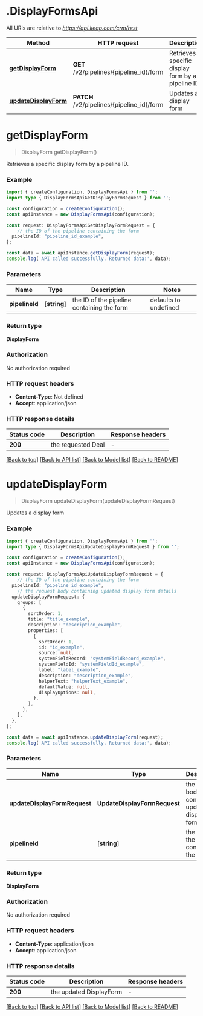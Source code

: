 # .DisplayFormsApi

All URIs are relative to *https://api.keap.com/crm/rest*

Method | HTTP request | Description
------------- | ------------- | -------------
[**getDisplayForm**](DisplayFormsApi.md#getDisplayForm) | **GET** /v2/pipelines/{pipeline_id}/form | Retrieves a specific display form by a pipeline ID.
[**updateDisplayForm**](DisplayFormsApi.md#updateDisplayForm) | **PATCH** /v2/pipelines/{pipeline_id}/form | Updates a display form


# **getDisplayForm**
> DisplayForm getDisplayForm()

Retrieves a specific display form by a pipeline ID.

### Example


```typescript
import { createConfiguration, DisplayFormsApi } from '';
import type { DisplayFormsApiGetDisplayFormRequest } from '';

const configuration = createConfiguration();
const apiInstance = new DisplayFormsApi(configuration);

const request: DisplayFormsApiGetDisplayFormRequest = {
    // the ID of the pipeline containing the form
  pipelineId: "pipeline_id_example",
};

const data = await apiInstance.getDisplayForm(request);
console.log('API called successfully. Returned data:', data);
```


### Parameters

Name | Type | Description  | Notes
------------- | ------------- | ------------- | -------------
 **pipelineId** | [**string**] | the ID of the pipeline containing the form | defaults to undefined


### Return type

**DisplayForm**

### Authorization

No authorization required

### HTTP request headers

 - **Content-Type**: Not defined
 - **Accept**: application/json


### HTTP response details
| Status code | Description | Response headers |
|-------------|-------------|------------------|
**200** | the requested Deal |  -  |

[[Back to top]](#) [[Back to API list]](README.md#documentation-for-api-endpoints) [[Back to Model list]](README.md#documentation-for-models) [[Back to README]](README.md)

# **updateDisplayForm**
> DisplayForm updateDisplayForm(updateDisplayFormRequest)

Updates a display form

### Example


```typescript
import { createConfiguration, DisplayFormsApi } from '';
import type { DisplayFormsApiUpdateDisplayFormRequest } from '';

const configuration = createConfiguration();
const apiInstance = new DisplayFormsApi(configuration);

const request: DisplayFormsApiUpdateDisplayFormRequest = {
    // the ID of the pipeline containing the form
  pipelineId: "pipeline_id_example",
    // the request body containing updated display form details
  updateDisplayFormRequest: {
    groups: [
      {
        sortOrder: 1,
        title: "title_example",
        description: "description_example",
        properties: [
          {
            sortOrder: 1,
            id: "id_example",
            source: null,
            systemFieldRecord: "systemFieldRecord_example",
            systemFieldId: "systemFieldId_example",
            label: "label_example",
            description: "description_example",
            helperText: "helperText_example",
            defaultValue: null,
            displayOptions: null,
          },
        ],
      },
    ],
  },
};

const data = await apiInstance.updateDisplayForm(request);
console.log('API called successfully. Returned data:', data);
```


### Parameters

Name | Type | Description  | Notes
------------- | ------------- | ------------- | -------------
 **updateDisplayFormRequest** | **UpdateDisplayFormRequest**| the request body containing updated display form details |
 **pipelineId** | [**string**] | the ID of the pipeline containing the form | defaults to undefined


### Return type

**DisplayForm**

### Authorization

No authorization required

### HTTP request headers

 - **Content-Type**: application/json
 - **Accept**: application/json


### HTTP response details
| Status code | Description | Response headers |
|-------------|-------------|------------------|
**200** | the updated DisplayForm |  -  |

[[Back to top]](#) [[Back to API list]](README.md#documentation-for-api-endpoints) [[Back to Model list]](README.md#documentation-for-models) [[Back to README]](README.md)



